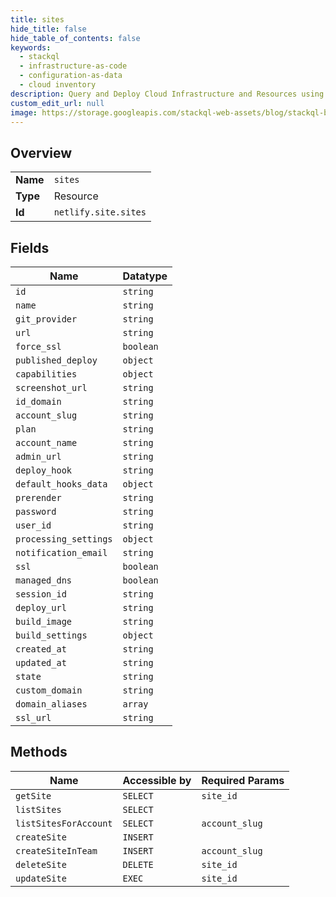 ```yaml
---
title: sites
hide_title: false
hide_table_of_contents: false
keywords:
  - stackql
  - infrastructure-as-code
  - configuration-as-data
  - cloud inventory
description: Query and Deploy Cloud Infrastructure and Resources using SQL
custom_edit_url: null
image: https://storage.googleapis.com/stackql-web-assets/blog/stackql-blog-post-featured-image.png
---
```

  
    

## Overview
<table><tbody>
<tr><td><b>Name</b></td><td><code>sites</code></td></tr>
<tr><td><b>Type</b></td><td>Resource</td></tr>
<tr><td><b>Id</b></td><td><code>netlify.site.sites</code></td></tr>
</tbody></table>

## Fields
| Name | Datatype |
| ---- | -------- |
| `id` | `string` |
| `name` | `string` |
| `git_provider` | `string` |
| `url` | `string` |
| `force_ssl` | `boolean` |
| `published_deploy` | `object` |
| `capabilities` | `object` |
| `screenshot_url` | `string` |
| `id_domain` | `string` |
| `account_slug` | `string` |
| `plan` | `string` |
| `account_name` | `string` |
| `admin_url` | `string` |
| `deploy_hook` | `string` |
| `default_hooks_data` | `object` |
| `prerender` | `string` |
| `password` | `string` |
| `user_id` | `string` |
| `processing_settings` | `object` |
| `notification_email` | `string` |
| `ssl` | `boolean` |
| `managed_dns` | `boolean` |
| `session_id` | `string` |
| `deploy_url` | `string` |
| `build_image` | `string` |
| `build_settings` | `object` |
| `created_at` | `string` |
| `updated_at` | `string` |
| `state` | `string` |
| `custom_domain` | `string` |
| `domain_aliases` | `array` |
| `ssl_url` | `string` |
## Methods
| Name | Accessible by | Required Params |
| ---- | ------------- | --------------- |
| `getSite` | `SELECT` | `site_id` |
| `listSites` | `SELECT` |  |
| `listSitesForAccount` | `SELECT` | `account_slug` |
| `createSite` | `INSERT` |  |
| `createSiteInTeam` | `INSERT` | `account_slug` |
| `deleteSite` | `DELETE` | `site_id` |
| `updateSite` | `EXEC` | `site_id` |
